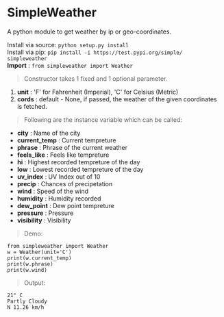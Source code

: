 # SimpleWeather

A python module to get weather by ip or geo-coordinates. 

Install via source: `python setup.py install`  
Install via pip: `pip install -i https://test.pypi.org/simple/ simpleweather`  
**Import** :  `from simpleweather import Weather`  
   
   
>Constructor takes 1 fixed and 1 optional parameter.  

 1. **unit** : 'F' for Fahrenheit (Imperial), 'C' for Celsius (Metric)
 2. **cords** : default - None, if passed, the weather of the given coordinates is fetched.

 
>Following are the instance variable which can be called:

 - **city** : Name of the city
 - **current_temp** : Current tempreture 
 - **phrase** : Phrase of the current weather
 - **feels_like** : Feels like tempreture
 - **hi** : Highest recorded tempreture of the day
 - **low** : Lowest recorded tempreture of the day
 - **uv_index** : UV Index out of 10
 - **precip** : Chances of precipetation
 - **wind** : Speed of the wind
 - **humidity** : Humidity recorded
 - **dew_point** : Dew point tempreture
 - **pressure** : Pressure
 - **visibility** : Visibility

> Demo:

    from simpleweather import Weather
    w = Weather(unit='C')
    print(w.current_temp)
    print(w.phrase)
    print(w.wind)

>Output:

    21° C
    Partly Cloudy
    N 11.26 km/h 
